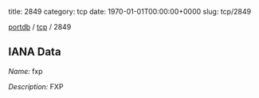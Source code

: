 title: 2849
category: tcp
date: 1970-01-01T00:00:00+0000
slug: tcp/2849

[portdb](/) / [tcp](/category/tcp.html) / 2849


## IANA Data

_Name:_ fxp

_Description:_ FXP

